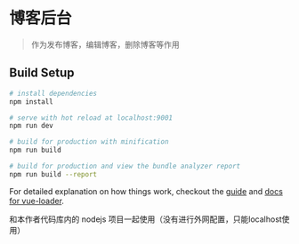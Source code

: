 # 博客后台

> 作为发布博客，编辑博客，删除博客等作用

## Build Setup

``` bash
# install dependencies
npm install

# serve with hot reload at localhost:9001
npm run dev

# build for production with minification
npm run build

# build for production and view the bundle analyzer report
npm run build --report
```

For detailed explanation on how things work, checkout the [guide](http://vuejs-templates.github.io/webpack/) and [docs for vue-loader](http://vuejs.github.io/vue-loader).

和本作者代码库内的 nodejs 项目一起使用（没有进行外网配置，只能localhost使用）